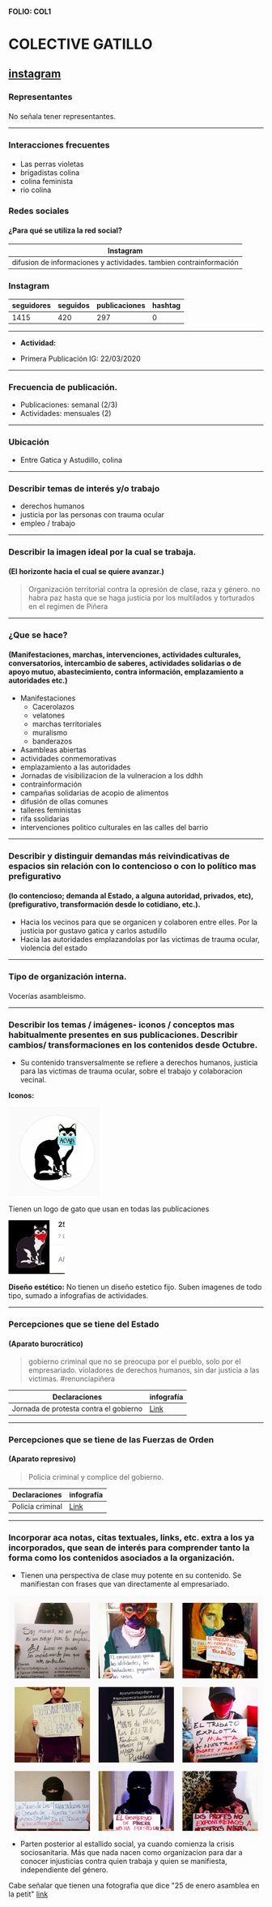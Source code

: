 #### FOLIO: COL1
# COLECTIVE GATILLO

[instagram](https://www.instagram.com/colective.gatillo/)
---

### Representantes
#### 
No señala tener representantes.

---
### Interacciones frecuentes
#### 
* Las perras violetas
* brigadistas colina
* colina feminista
* rio colina


### Redes sociales
#### ¿Para qué se utiliza la red social?
| Instagram | 
|---|
| difusion de informaciones y actividades. tambien contrainformación|

### **Instagram**
| seguidores | seguidos | publicaciones | hashtag 
|---|---|---|---|
|1415|420|297| 0

---

* **Actividad:**   

* Primera Publicación IG: 22/03/2020

---
### Frecuencia de publicación.

* Publicaciones: semanal (2/3)
* Actividades: mensuales (2)

---
### Ubicación
* Entre Gatica y Astudillo, colina

---
### Describir temas de interés y/o trabajo
* derechos humanos
* justicia por las personas con trauma ocular
* empleo / trabajo

---
### Describir la imagen ideal por la cual se trabaja.
#### (El horizonte hacia el cual se quiere avanzar.)
> Organización territorial contra la opresión de clase, raza y género.
> no habra paz hasta que se haga justicia por los multilados y torturados en el regimen de Piñera

---
### ¿Que se hace?
#### (Manifestaciones, marchas, intervenciones, actividades culturales, conversatorios, intercambio de saberes, actividades solidarias o de apoyo mutuo, abastecimiento, contra información, emplazamiento a autoridades etc.)
* Manifestaciones
    * Cacerolazos
    * velatones
    * marchas territoriales
    * muralismo
    * banderazos
* Asambleas abiertas 
* actividades conmemorativas
* emplazamiento a las autoridades
* Jornadas de visibilizacion de la vulneracion a los ddhh 
* contrainformación
* campañas solidarias de acopio de alimentos
* difusión de ollas comunes
* talleres feministas
* rifa ssolidarias
* intervenciones politico culturales en las calles del barrio

---
### Describir y distinguir demandas más reivindicativas de espacios sin relación con lo contencioso o con lo político mas prefigurativo
#### (lo contencioso; demanda al Estado, a alguna autoridad, privados, etc), (prefigurativo, transformación desde lo cotidiano, etc.).
* Hacia los vecinos para que se organicen y colaboren entre elles. Por la justicia por gustavo gatica y carlos astudillo
* Hacia las autoridades emplazandolas por las victimas de trauma ocular, violencia del estado

---
### Tipo de organización interna.
#### 
Vocerías asambleismo.

---
### Describir los temas / imágenes- iconos / conceptos mas habitualmente presentes en sus publicaciones. Describir cambios/ transformaciones en los contenidos desde Octubre.
* Su contenido transversalmente se refiere a derechos humanos, justicia para las victimas de trauma ocular, sobre el trabajo y colaboracion vecinal.

**Iconos:**

![Imagen](Imagen2COL1.png)

Tienen un logo de gato que usan en todas las publicaciones

![Imagen](Imagen1COL1.png)

**Diseño estético:**
No tienen un diseño estetico fijo. Suben imagenes de todo tipo, sumado a infografias de actividades.

---
### Percepciones que se tiene del Estado
#### (Aparato burocrático)
> gobierno criminal que no se preocupa por el pueblo, solo por el empresariado. violadores de derechos humanos, sin dar justicia a las victimas. #renunciapiñera

| Declaraciones | infografía | 
|---|---|
|Jornada de protesta contra el gobierno | [Link](https://www.instagram.com/p/CA3tTA7h85u/) |

---
### Percepciones que se tiene de las Fuerzas de Orden
#### (Aparato represivo)
> Policia criminal y complice del gobierno.

| Declaraciones | infografía | 
|---|---|
|Policia criminal| [Link](https://www.instagram.com/p/CA5wePrh0CM/) |


---
### Incorporar aca notas, citas textuales, links, etc. extra a los ya incorporados, que sean de interés para comprender tanto la forma como los contenidos asociados a la organización.
* Tienen una perspectiva de clase muy potente en su contenido. Se manifiestan con frases que van directamente al empresariado.

![Imagen](Imagen3COL1.png)

* Parten posterior al estallido social, ya cuando comienza la crisis sociosanitaria. Más que nada nacen como organizacion para dar a conocer injusticias contra quien trabaja y quien se manifiesta, independiente del género.

Cabe señalar que tienen una fotografia que dice "25 de enero asamblea en la petit" [link](https://www.instagram.com/p/B_dMZ3zhoo4/)
